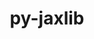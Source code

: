 ---
title: "py-jaxlib"
layout: cache
categories: [package, develop]
meta: {"compilers": ["gcc@11.4.0", "gcc@13.2.0", "gcc@9.4.0"], "num_specs": 116, "num_specs_by_stack": {"e4s": 11, "e4s-neoverse_v1": 3, "e4s-power": 2, "ml-linux-aarch64-cpu": 24, "ml-linux-aarch64-cuda": 22, "ml-linux-x86_64-cpu": 24, "ml-linux-x86_64-cuda": 20, "ml-linux-x86_64-rocm": 10, "root": 116}, "oss": ["ubuntu20.04", "ubuntu22.04", "ubuntu24.04"], "platforms": ["linux"], "stacks": ["e4s", "e4s-neoverse_v1", "e4s-power", "ml-linux-aarch64-cpu", "ml-linux-aarch64-cuda", "ml-linux-x86_64-cpu", "ml-linux-x86_64-cuda", "ml-linux-x86_64-rocm", "root"], "targets": ["aarch64", "neoverse_v1", "ppc64le", "x86_64_v3"], "versions": ["0.4.28", "0.4.3", "0.4.31", "0.4.38"]}
spec_details: [{"compiler": "gcc@11.4.0", "hash": "223efzh4cpqomw6c7lrlczjqzonct5cu", "os": "ubuntu22.04", "platform": "linux", "size": "-", "stacks": ["e4s", "root"], "target": "x86_64_v3", "variants": ["build_system=python_pip", "~cuda", "patches:=d3b7ea2", "~rocm"], "versions": ["0.4.38"]}, {"compiler": "gcc@13.2.0", "hash": "2n2ht7cuq2uaug4myssiu5xyskulmtwf", "os": "ubuntu24.04", "platform": "linux", "size": "-", "stacks": ["ml-linux-aarch64-cuda", "root"], "target": "aarch64", "variants": ["build_system=python_pip", "+cuda", "cuda_arch:=80", "+nccl", "patches:=2c5386e", "~rocm"], "versions": ["0.4.28"]}, {"compiler": "gcc@13.2.0", "hash": "2nxhd2nhhwnzkgux3yhs4ris3czmy44v", "os": "ubuntu24.04", "platform": "linux", "size": "-", "stacks": ["ml-linux-aarch64-cuda", "root"], "target": "aarch64", "variants": ["build_system=python_pip", "+cuda", "cuda_arch:=80", "+nccl", "patches:=2c5386e", "~rocm"], "versions": ["0.4.28"]}, {"compiler": "gcc@13.2.0", "hash": "35b2lcwdqod7odt5lyc7b4rz5wznuhnx", "os": "ubuntu24.04", "platform": "linux", "size": "-", "stacks": ["ml-linux-aarch64-cpu", "root"], "target": "aarch64", "variants": ["build_system=python_pip", "~cuda", "patches:=2c5386e", "~rocm"], "versions": ["0.4.31"]}, {"compiler": "gcc@13.2.0", "hash": "3d3gi77mfqjsow6gr722xxszgy4akz6e", "os": "ubuntu24.04", "platform": "linux", "size": "-", "stacks": ["ml-linux-aarch64-cpu", "root"], "target": "aarch64", "variants": ["build_system=python_pip", "~cuda", "patches:=2c5386e", "~rocm"], "versions": ["0.4.28"]}, {"compiler": "gcc@13.2.0", "hash": "3e6knslfx55nja2cv4kwa5phmoohlnfa", "os": "ubuntu24.04", "platform": "linux", "size": "-", "stacks": ["ml-linux-x86_64-cpu", "root"], "target": "x86_64_v3", "variants": ["build_system=python_pip", "~cuda", "patches:=d3b7ea2", "~rocm"], "versions": ["0.4.38"]}, {"compiler": "gcc@13.2.0", "hash": "3jr2hndsr6bpq4vxs66mfsaawb5w2mks", "os": "ubuntu24.04", "platform": "linux", "size": "-", "stacks": ["ml-linux-aarch64-cpu", "root"], "target": "aarch64", "variants": ["build_system=python_pip", "~cuda", "patches:=2c5386e", "~rocm"], "versions": ["0.4.28"]}, {"compiler": "gcc@11.4.0", "hash": "3qdvpbmjtah3sc4exquv66yj5a5srtv7", "os": "ubuntu22.04", "platform": "linux", "size": "-", "stacks": ["e4s", "root"], "target": "x86_64_v3", "variants": ["build_system=python_pip", "~cuda", "patches:=d3b7ea2", "~rocm"], "versions": ["0.4.38"]}, {"compiler": "gcc@13.2.0", "hash": "5fzzjjdbwltnc7yehugwcuc4jgjpgebh", "os": "ubuntu24.04", "platform": "linux", "size": "-", "stacks": ["ml-linux-aarch64-cpu", "root"], "target": "aarch64", "variants": ["build_system=python_pip", "~cuda", "patches:=2c5386e", "~rocm"], "versions": ["0.4.28"]}, {"compiler": "gcc@13.2.0", "hash": "5pum6vrd32ewt6rnnmwcvgyneuedzbyy", "os": "ubuntu24.04", "platform": "linux", "size": "-", "stacks": ["ml-linux-x86_64-cpu", "root"], "target": "x86_64_v3", "variants": ["build_system=python_pip", "~cuda", "patches:=d3b7ea2", "~rocm"], "versions": ["0.4.38"]}, {"compiler": "gcc@11.4.0", "hash": "5rk7emhtzviw7wclqlrcsof5dhgvvjif", "os": "ubuntu22.04", "platform": "linux", "size": "-", "stacks": ["e4s", "root"], "target": "x86_64_v3", "variants": ["build_system=python_pip", "~cuda", "patches:=d3b7ea2", "~rocm"], "versions": ["0.4.38"]}, {"compiler": "gcc@13.2.0", "hash": "5rkaochfe4fywg42i4ydjtsicko7ixcb", "os": "ubuntu24.04", "platform": "linux", "size": "-", "stacks": ["ml-linux-aarch64-cuda", "root"], "target": "aarch64", "variants": ["build_system=python_pip", "+cuda", "cuda_arch:=80", "+nccl", "patches:=2c5386e", "~rocm"], "versions": ["0.4.28"]}, {"compiler": "gcc@13.2.0", "hash": "5rwkcksbraodfhkuwtd6mxbkfly6euo5", "os": "ubuntu24.04", "platform": "linux", "size": "-", "stacks": ["ml-linux-aarch64-cpu", "root"], "target": "aarch64", "variants": ["build_system=python_pip", "~cuda", "patches:=2c5386e", "~rocm"], "versions": ["0.4.31"]}, {"compiler": "gcc@13.2.0", "hash": "5uqt4nmebybdok5lqnwln4ytd7ltktty", "os": "ubuntu24.04", "platform": "linux", "size": "-", "stacks": ["ml-linux-x86_64-cpu", "root"], "target": "x86_64_v3", "variants": ["build_system=python_pip", "~cuda", "~rocm"], "versions": ["0.4.28"]}, {"compiler": "gcc@11.4.0", "hash": "63xftr2hgtonaxnko42eule4malbigjt", "os": "ubuntu22.04", "platform": "linux", "size": "-", "stacks": ["e4s", "root"], "target": "x86_64_v3", "variants": ["build_system=python_pip", "~cuda", "patches:=d3b7ea2", "~rocm"], "versions": ["0.4.38"]}, {"compiler": "gcc@13.2.0", "hash": "6pidn54zgbypdiomaaibq3amfdcwk3t6", "os": "ubuntu24.04", "platform": "linux", "size": "-", "stacks": ["ml-linux-aarch64-cuda", "root"], "target": "aarch64", "variants": ["build_system=python_pip", "+cuda", "cuda_arch:=80", "+nccl", "patches:=2c5386e", "~rocm"], "versions": ["0.4.31"]}, {"compiler": "gcc@13.2.0", "hash": "7x6ue46cipno2bfv2rp6yagrwlhiu372", "os": "ubuntu24.04", "platform": "linux", "size": "-", "stacks": ["ml-linux-aarch64-cuda", "root"], "target": "aarch64", "variants": ["build_system=python_pip", "+cuda", "cuda_arch:=80", "+nccl", "patches:=2c5386e", "~rocm"], "versions": ["0.4.28"]}, {"compiler": "gcc@13.2.0", "hash": "a7ek5syamnhs5pdzx6adrd5jvzu3gyet", "os": "ubuntu24.04", "platform": "linux", "size": "-", "stacks": ["ml-linux-aarch64-cpu", "root"], "target": "aarch64", "variants": ["build_system=python_pip", "~cuda", "patches:=2c5386e", "~rocm"], "versions": ["0.4.31"]}, {"compiler": "gcc@11.4.0", "hash": "ab63uxcu5gk3k7j2glqh7jafkvxavpig", "os": "ubuntu22.04", "platform": "linux", "size": "-", "stacks": ["e4s", "root"], "target": "x86_64_v3", "variants": ["build_system=python_pip", "~cuda", "patches:=d3b7ea2", "~rocm"], "versions": ["0.4.38"]}, {"compiler": "gcc@11.4.0", "hash": "aip77v2a6iik7e6p3evkxfcg6qnzr2z4", "os": "ubuntu22.04", "platform": "linux", "size": "-", "stacks": ["e4s", "root"], "target": "x86_64_v3", "variants": ["build_system=python_pip", "~cuda", "patches:=d3b7ea2", "~rocm"], "versions": ["0.4.38"]}, {"compiler": "gcc@13.2.0", "hash": "ajym6bkqywt5qyrs2fyupwkd7alavzwk", "os": "ubuntu24.04", "platform": "linux", "size": "-", "stacks": ["ml-linux-x86_64-cpu", "root"], "target": "x86_64_v3", "variants": ["build_system=python_pip", "~cuda", "patches:=d3b7ea2", "~rocm"], "versions": ["0.4.38"]}, {"compiler": "gcc@13.2.0", "hash": "asj3shfbxe64l7ozffjgswgrmyktukrq", "os": "ubuntu24.04", "platform": "linux", "size": "-", "stacks": ["ml-linux-x86_64-cuda", "root"], "target": "x86_64_v3", "variants": ["build_system=python_pip", "+cuda", "cuda_arch:=80", "+nccl", "~rocm"], "versions": ["0.4.28"]}, {"compiler": "gcc@11.4.0", "hash": "awgldnap6rn363qrf3nqzfxlpewn7rt4", "os": "ubuntu22.04", "platform": "linux", "size": "-", "stacks": ["e4s", "root"], "target": "x86_64_v3", "variants": ["build_system=python_pip", "~cuda", "patches:=d3b7ea2", "~rocm"], "versions": ["0.4.38"]}, {"compiler": "gcc@9.4.0", "hash": "b3wkxexwfpt4bypsyhsbnpqor7hgoekw", "os": "ubuntu20.04", "platform": "linux", "size": "-", "stacks": ["e4s-power", "root"], "target": "ppc64le", "variants": ["build_system=python_pip", "+cuda", "cuda_arch:=70", "+nccl", "patches:=4dfb9f3", "~rocm"], "versions": ["0.4.3"]}, {"compiler": "gcc@13.2.0", "hash": "b6cpywjpev2wwrlavfa52e5yxan6h2un", "os": "ubuntu24.04", "platform": "linux", "size": "-", "stacks": ["ml-linux-aarch64-cuda", "root"], "target": "aarch64", "variants": ["build_system=python_pip", "+cuda", "cuda_arch:=80", "+nccl", "patches:=2c5386e", "~rocm"], "versions": ["0.4.28"]}, {"compiler": "gcc@13.2.0", "hash": "bhhv72u2yv7t6vhi4x6kmynpa35uh6jg", "os": "ubuntu24.04", "platform": "linux", "size": "-", "stacks": ["ml-linux-x86_64-rocm", "root"], "target": "x86_64_v3", "variants": ["amdgpu_target:=gfx90a", "build_system=python_pip", "~cuda", "patches:=d3b7ea2", "+rocm"], "versions": ["0.4.38"]}, {"compiler": "gcc@11.4.0", "hash": "bhlwkliwotktvrgjy543bllca52kyyj5", "os": "ubuntu22.04", "platform": "linux", "size": "-", "stacks": ["e4s", "root"], "target": "x86_64_v3", "variants": ["build_system=python_pip", "~cuda", "patches:=d3b7ea2", "~rocm"], "versions": ["0.4.38"]}, {"compiler": "gcc@13.2.0", "hash": "cbjmluwompui2apgqv7dxzxquiylp3da", "os": "ubuntu24.04", "platform": "linux", "size": "-", "stacks": ["ml-linux-aarch64-cpu", "root"], "target": "aarch64", "variants": ["build_system=python_pip", "~cuda", "patches:=2c5386e", "~rocm"], "versions": ["0.4.28"]}, {"compiler": "gcc@13.2.0", "hash": "curlbnoeryfzrh3beyle4px37hztv2da", "os": "ubuntu24.04", "platform": "linux", "size": "-", "stacks": ["ml-linux-aarch64-cpu", "root"], "target": "aarch64", "variants": ["build_system=python_pip", "~cuda", "patches:=2c5386e", "~rocm"], "versions": ["0.4.31"]}, {"compiler": "gcc@13.2.0", "hash": "dkxfdyf2z6mrdle7o7m4izwmxcone5do", "os": "ubuntu24.04", "platform": "linux", "size": "-", "stacks": ["ml-linux-aarch64-cuda", "root"], "target": "aarch64", "variants": ["build_system=python_pip", "+cuda", "cuda_arch:=80", "+nccl", "patches:=2c5386e", "~rocm"], "versions": ["0.4.31"]}, {"compiler": "gcc@13.2.0", "hash": "dtfrpbzdoopxe54wji75rfmwbzfaqkhf", "os": "ubuntu24.04", "platform": "linux", "size": "-", "stacks": ["ml-linux-x86_64-cuda", "root"], "target": "x86_64_v3", "variants": ["build_system=python_pip", "+cuda", "cuda_arch:=80", "+nccl", "~rocm"], "versions": ["0.4.31"]}, {"compiler": "gcc@13.2.0", "hash": "dzlug6omwjv2eocmo5vhxqkzy7eomghy", "os": "ubuntu24.04", "platform": "linux", "size": "-", "stacks": ["ml-linux-aarch64-cuda", "root"], "target": "aarch64", "variants": ["build_system=python_pip", "+cuda", "cuda_arch:=80", "+nccl", "patches:=2c5386e", "~rocm"], "versions": ["0.4.28"]}, {"compiler": "gcc@13.2.0", "hash": "ehi3zcnp6msbhhq7tqxzbrljpo67bzux", "os": "ubuntu24.04", "platform": "linux", "size": "-", "stacks": ["ml-linux-x86_64-cpu", "root"], "target": "x86_64_v3", "variants": ["build_system=python_pip", "~cuda", "~rocm"], "versions": ["0.4.28"]}, {"compiler": "gcc@13.2.0", "hash": "ejirrd7mi67chc6gxndckkbixrftc5io", "os": "ubuntu24.04", "platform": "linux", "size": "-", "stacks": ["ml-linux-x86_64-cuda", "root"], "target": "x86_64_v3", "variants": ["build_system=python_pip", "+cuda", "cuda_arch:=80", "+nccl", "~rocm"], "versions": ["0.4.28"]}, {"compiler": "gcc@13.2.0", "hash": "emusfde5tftgyffelgqlpp3rypazhyi6", "os": "ubuntu24.04", "platform": "linux", "size": "-", "stacks": ["ml-linux-x86_64-cpu", "root"], "target": "x86_64_v3", "variants": ["build_system=python_pip", "~cuda", "patches:=d3b7ea2", "~rocm"], "versions": ["0.4.38"]}, {"compiler": "gcc@13.2.0", "hash": "ewkbpr3gjfauz5zwos53yrkz5tp3fngy", "os": "ubuntu24.04", "platform": "linux", "size": "-", "stacks": ["ml-linux-aarch64-cuda", "root"], "target": "aarch64", "variants": ["build_system=python_pip", "+cuda", "cuda_arch:=80", "+nccl", "patches:=2c5386e", "~rocm"], "versions": ["0.4.28"]}, {"compiler": "gcc@13.2.0", "hash": "fbvkza5wzvyjnjuotzdbxsj2jfuq4ong", "os": "ubuntu24.04", "platform": "linux", "size": "-", "stacks": ["ml-linux-x86_64-rocm", "root"], "target": "x86_64_v3", "variants": ["amdgpu_target:=gfx90a", "build_system=python_pip", "~cuda", "patches:=d3b7ea2", "+rocm"], "versions": ["0.4.38"]}, {"compiler": "gcc@13.2.0", "hash": "ficwzsr5tau5lxpg7kli7fzgt3ruzgnz", "os": "ubuntu24.04", "platform": "linux", "size": "-", "stacks": ["ml-linux-x86_64-cpu", "root"], "target": "x86_64_v3", "variants": ["build_system=python_pip", "~cuda", "~rocm"], "versions": ["0.4.28"]}, {"compiler": "gcc@13.2.0", "hash": "fj2sa4iwvkanrpk6puba6psvzdxeus4l", "os": "ubuntu24.04", "platform": "linux", "size": "-", "stacks": ["ml-linux-x86_64-cuda", "root"], "target": "x86_64_v3", "variants": ["build_system=python_pip", "+cuda", "cuda_arch:=80", "+nccl", "~rocm"], "versions": ["0.4.31"]}, {"compiler": "gcc@13.2.0", "hash": "fpfidrz4og3blb4owfcmifxtim4jk4sq", "os": "ubuntu24.04", "platform": "linux", "size": "-", "stacks": ["ml-linux-aarch64-cpu", "root"], "target": "aarch64", "variants": ["build_system=python_pip", "~cuda", "patches:=2c5386e", "~rocm"], "versions": ["0.4.31"]}, {"compiler": "gcc@13.2.0", "hash": "fpxjc33a3ya2eymhmtsngrwkibievyl5", "os": "ubuntu24.04", "platform": "linux", "size": "-", "stacks": ["ml-linux-x86_64-cpu", "root"], "target": "x86_64_v3", "variants": ["build_system=python_pip", "~cuda", "patches:=d3b7ea2", "~rocm"], "versions": ["0.4.38"]}, {"compiler": "gcc@11.4.0", "hash": "fv5ep4kpuacjq5g25bn42ejrj7dfqtea", "os": "ubuntu22.04", "platform": "linux", "size": "-", "stacks": ["e4s-neoverse_v1", "root"], "target": "neoverse_v1", "variants": ["build_system=python_pip", "~cuda", "patches:=2c5386e", "~rocm"], "versions": ["0.4.31"]}, {"compiler": "gcc@13.2.0", "hash": "fxluf52v2rize7yyds7hahp5ifbizxg7", "os": "ubuntu24.04", "platform": "linux", "size": "-", "stacks": ["ml-linux-x86_64-cuda", "root"], "target": "x86_64_v3", "variants": ["build_system=python_pip", "+cuda", "cuda_arch:=80", "+nccl", "~rocm"], "versions": ["0.4.31"]}, {"compiler": "gcc@13.2.0", "hash": "g4oz627gshpxm4tuzi52xbgneq4pwvkd", "os": "ubuntu24.04", "platform": "linux", "size": "-", "stacks": ["ml-linux-x86_64-rocm", "root"], "target": "x86_64_v3", "variants": ["amdgpu_target:=gfx90a", "build_system=python_pip", "~cuda", "patches:=d3b7ea2", "+rocm"], "versions": ["0.4.38"]}, {"compiler": "gcc@13.2.0", "hash": "gj3usvjxrmpijlfw3izjg5gelnt7g64t", "os": "ubuntu24.04", "platform": "linux", "size": "-", "stacks": ["ml-linux-x86_64-cuda", "root"], "target": "x86_64_v3", "variants": ["build_system=python_pip", "+cuda", "cuda_arch:=80", "+nccl", "~rocm"], "versions": ["0.4.28"]}, {"compiler": "gcc@13.2.0", "hash": "gj7zzp56vp3ghea3ngyha4y6jxkbspwe", "os": "ubuntu24.04", "platform": "linux", "size": "-", "stacks": ["ml-linux-aarch64-cpu", "root"], "target": "aarch64", "variants": ["build_system=python_pip", "~cuda", "patches:=2c5386e", "~rocm"], "versions": ["0.4.28"]}, {"compiler": "gcc@13.2.0", "hash": "gr5ub3lz6amv6xoo4xy46sdb5lkzklf4", "os": "ubuntu24.04", "platform": "linux", "size": "-", "stacks": ["ml-linux-x86_64-rocm", "root"], "target": "x86_64_v3", "variants": ["amdgpu_target:=gfx90a", "build_system=python_pip", "~cuda", "patches:=d3b7ea2", "+rocm"], "versions": ["0.4.38"]}, {"compiler": "gcc@13.2.0", "hash": "gstrtgz7rl6ojqjtqjqmb4f5hpwcszmv", "os": "ubuntu24.04", "platform": "linux", "size": "-", "stacks": ["ml-linux-x86_64-cpu", "root"], "target": "x86_64_v3", "variants": ["build_system=python_pip", "~cuda", "patches:=d3b7ea2", "~rocm"], "versions": ["0.4.38"]}, {"compiler": "gcc@13.2.0", "hash": "h4rlcpsrvffwtn43wx4phjsxxy7lb7s4", "os": "ubuntu24.04", "platform": "linux", "size": "-", "stacks": ["ml-linux-x86_64-rocm", "root"], "target": "x86_64_v3", "variants": ["amdgpu_target:=gfx90a", "build_system=python_pip", "~cuda", "patches:=d3b7ea2", "+rocm"], "versions": ["0.4.38"]}, {"compiler": "gcc@13.2.0", "hash": "hgdtrb42e2yiwglwolw4px6ytn336hgh", "os": "ubuntu24.04", "platform": "linux", "size": "-", "stacks": ["ml-linux-x86_64-cpu", "root"], "target": "x86_64_v3", "variants": ["build_system=python_pip", "~cuda", "patches:=d3b7ea2", "~rocm"], "versions": ["0.4.38"]}, {"compiler": "gcc@13.2.0", "hash": "hgt4cuz2as5pefaguisbivswzwy24o5l", "os": "ubuntu24.04", "platform": "linux", "size": "-", "stacks": ["ml-linux-x86_64-cpu", "root"], "target": "x86_64_v3", "variants": ["build_system=python_pip", "~cuda", "~rocm"], "versions": ["0.4.28"]}, {"compiler": "gcc@13.2.0", "hash": "hrqawzeztuyzcf5uoyzrwdbgaxvi6exn", "os": "ubuntu24.04", "platform": "linux", "size": "-", "stacks": ["ml-linux-x86_64-cpu", "root"], "target": "x86_64_v3", "variants": ["build_system=python_pip", "~cuda", "~rocm"], "versions": ["0.4.28"]}, {"compiler": "gcc@13.2.0", "hash": "hutoyfycrg6qqf2er7i5graygku3m6le", "os": "ubuntu24.04", "platform": "linux", "size": "-", "stacks": ["ml-linux-x86_64-cuda", "root"], "target": "x86_64_v3", "variants": ["build_system=python_pip", "+cuda", "cuda_arch:=80", "+nccl", "~rocm"], "versions": ["0.4.28"]}, {"compiler": "gcc@13.2.0", "hash": "i3a76reea2ox6cpjh3dfqlwsnyadnkrh", "os": "ubuntu24.04", "platform": "linux", "size": "-", "stacks": ["ml-linux-aarch64-cpu", "root"], "target": "aarch64", "variants": ["build_system=python_pip", "~cuda", "patches:=2c5386e", "~rocm"], "versions": ["0.4.31"]}, {"compiler": "gcc@13.2.0", "hash": "i4ozg36rd4dvov4ahtxgjsssbuh6ajli", "os": "ubuntu24.04", "platform": "linux", "size": "-", "stacks": ["ml-linux-x86_64-cpu", "root"], "target": "x86_64_v3", "variants": ["build_system=python_pip", "~cuda", "~rocm"], "versions": ["0.4.28"]}, {"compiler": "gcc@13.2.0", "hash": "i7c2mrdybimcmhlimhdfmujaksm3522x", "os": "ubuntu24.04", "platform": "linux", "size": "-", "stacks": ["ml-linux-aarch64-cuda", "root"], "target": "aarch64", "variants": ["build_system=python_pip", "+cuda", "cuda_arch:=80", "+nccl", "patches:=2c5386e", "~rocm"], "versions": ["0.4.31"]}, {"compiler": "gcc@13.2.0", "hash": "ieqsefd25q7jfvwfb7k3b5kema3twrbk", "os": "ubuntu24.04", "platform": "linux", "size": "-", "stacks": ["ml-linux-aarch64-cuda", "root"], "target": "aarch64", "variants": ["build_system=python_pip", "+cuda", "cuda_arch:=80", "+nccl", "patches:=2c5386e", "~rocm"], "versions": ["0.4.31"]}, {"compiler": "gcc@13.2.0", "hash": "iqtzizyjmhepx3ryhy6b4pdsfdiwqge6", "os": "ubuntu24.04", "platform": "linux", "size": "-", "stacks": ["ml-linux-x86_64-cuda", "root"], "target": "x86_64_v3", "variants": ["build_system=python_pip", "+cuda", "cuda_arch:=80", "+nccl", "~rocm"], "versions": ["0.4.31"]}, {"compiler": "gcc@11.4.0", "hash": "jdlfdvxwizqvcklvmj5gxu234m6qv2hy", "os": "ubuntu22.04", "platform": "linux", "size": "-", "stacks": ["e4s", "root"], "target": "x86_64_v3", "variants": ["build_system=python_pip", "~cuda", "patches:=d3b7ea2", "~rocm"], "versions": ["0.4.38"]}, {"compiler": "gcc@13.2.0", "hash": "jpdaajr2aouovkkbyfo2rz5wltzbseeo", "os": "ubuntu24.04", "platform": "linux", "size": "-", "stacks": ["ml-linux-x86_64-rocm", "root"], "target": "x86_64_v3", "variants": ["amdgpu_target:=gfx90a", "build_system=python_pip", "~cuda", "patches:=d3b7ea2", "+rocm"], "versions": ["0.4.38"]}, {"compiler": "gcc@13.2.0", "hash": "jsn6526gmthjrq2kxuo6picphs5fpru7", "os": "ubuntu24.04", "platform": "linux", "size": "-", "stacks": ["ml-linux-aarch64-cpu", "root"], "target": "aarch64", "variants": ["build_system=python_pip", "~cuda", "patches:=2c5386e", "~rocm"], "versions": ["0.4.31"]}, {"compiler": "gcc@13.2.0", "hash": "khwgli7k2pwewlhbcuesz4vbp2cwkmkj", "os": "ubuntu24.04", "platform": "linux", "size": "-", "stacks": ["ml-linux-aarch64-cuda", "root"], "target": "aarch64", "variants": ["build_system=python_pip", "+cuda", "cuda_arch:=80", "+nccl", "patches:=2c5386e", "~rocm"], "versions": ["0.4.31"]}, {"compiler": "gcc@13.2.0", "hash": "kkabgliq2cniayig7bt57zmzdzaif325", "os": "ubuntu24.04", "platform": "linux", "size": "-", "stacks": ["ml-linux-x86_64-rocm", "root"], "target": "x86_64_v3", "variants": ["amdgpu_target:=gfx90a", "build_system=python_pip", "~cuda", "patches:=d3b7ea2", "+rocm"], "versions": ["0.4.38"]}, {"compiler": "gcc@13.2.0", "hash": "kmrbo5nbsib6igdcjykzzwo7yfcfpgow", "os": "ubuntu24.04", "platform": "linux", "size": "-", "stacks": ["ml-linux-x86_64-cuda", "root"], "target": "x86_64_v3", "variants": ["build_system=python_pip", "+cuda", "cuda_arch:=80", "+nccl", "~rocm"], "versions": ["0.4.31"]}, {"compiler": "gcc@13.2.0", "hash": "kzavskkw27k5w4bnjiayca2hx6i5g7et", "os": "ubuntu24.04", "platform": "linux", "size": "-", "stacks": ["ml-linux-aarch64-cuda", "root"], "target": "aarch64", "variants": ["build_system=python_pip", "+cuda", "cuda_arch:=80", "+nccl", "patches:=2c5386e", "~rocm"], "versions": ["0.4.31"]}, {"compiler": "gcc@13.2.0", "hash": "kziokx7mib5yt3qhwjjr2nhrnbemnsdf", "os": "ubuntu24.04", "platform": "linux", "size": "-", "stacks": ["ml-linux-x86_64-cuda", "root"], "target": "x86_64_v3", "variants": ["build_system=python_pip", "+cuda", "cuda_arch:=80", "+nccl", "~rocm"], "versions": ["0.4.28"]}, {"compiler": "gcc@13.2.0", "hash": "l2yjx5okqahvjhcms42emi2btcobnhsy", "os": "ubuntu24.04", "platform": "linux", "size": "-", "stacks": ["ml-linux-x86_64-cpu", "root"], "target": "x86_64_v3", "variants": ["build_system=python_pip", "~cuda", "patches:=d3b7ea2", "~rocm"], "versions": ["0.4.38"]}, {"compiler": "gcc@13.2.0", "hash": "li26kx6a5kpyb77vng342ukdl2ai6ct3", "os": "ubuntu24.04", "platform": "linux", "size": "-", "stacks": ["ml-linux-x86_64-cpu", "root"], "target": "x86_64_v3", "variants": ["build_system=python_pip", "~cuda", "patches:=d3b7ea2", "~rocm"], "versions": ["0.4.38"]}, {"compiler": "gcc@13.2.0", "hash": "lj4ceag2i3exrv2a7cl3ljaaqbkrcrs5", "os": "ubuntu24.04", "platform": "linux", "size": "-", "stacks": ["ml-linux-aarch64-cpu", "root"], "target": "aarch64", "variants": ["build_system=python_pip", "~cuda", "patches:=2c5386e", "~rocm"], "versions": ["0.4.31"]}, {"compiler": "gcc@13.2.0", "hash": "lkez3pavxzpn36uwfhblbc7mq52v6dfs", "os": "ubuntu24.04", "platform": "linux", "size": "-", "stacks": ["ml-linux-x86_64-cpu", "root"], "target": "x86_64_v3", "variants": ["build_system=python_pip", "~cuda", "~rocm"], "versions": ["0.4.28"]}, {"compiler": "gcc@13.2.0", "hash": "lm6m2wloohrbv2c7ediu2i4qngi7zhli", "os": "ubuntu24.04", "platform": "linux", "size": "-", "stacks": ["ml-linux-x86_64-rocm", "root"], "target": "x86_64_v3", "variants": ["amdgpu_target:=gfx90a", "build_system=python_pip", "~cuda", "patches:=d3b7ea2", "+rocm"], "versions": ["0.4.38"]}, {"compiler": "gcc@13.2.0", "hash": "ltpngo33g6syzcicwbkbprloytfc5lyn", "os": "ubuntu24.04", "platform": "linux", "size": "-", "stacks": ["ml-linux-aarch64-cpu", "root"], "target": "aarch64", "variants": ["build_system=python_pip", "~cuda", "patches:=2c5386e", "~rocm"], "versions": ["0.4.28"]}, {"compiler": "gcc@13.2.0", "hash": "lwjvzwqepqw2xynu5bc2lzv754l6zqlq", "os": "ubuntu24.04", "platform": "linux", "size": "-", "stacks": ["ml-linux-x86_64-cuda", "root"], "target": "x86_64_v3", "variants": ["build_system=python_pip", "+cuda", "cuda_arch:=80", "+nccl", "~rocm"], "versions": ["0.4.31"]}, {"compiler": "gcc@13.2.0", "hash": "lydfbo65wi4vlf3os75ow46rqvkwxnji", "os": "ubuntu24.04", "platform": "linux", "size": "-", "stacks": ["ml-linux-aarch64-cpu", "root"], "target": "aarch64", "variants": ["build_system=python_pip", "~cuda", "patches:=2c5386e", "~rocm"], "versions": ["0.4.31"]}, {"compiler": "gcc@9.4.0", "hash": "mm3jfiluusjzstmevbyrzot6gztkd2oj", "os": "ubuntu20.04", "platform": "linux", "size": "-", "stacks": ["e4s-power", "root"], "target": "ppc64le", "variants": ["build_system=python_pip", "+cuda", "cuda_arch:=70", "+nccl", "patches:=4dfb9f3", "~rocm"], "versions": ["0.4.3"]}, {"compiler": "gcc@13.2.0", "hash": "msf6dz6rgy7x7fgmoknnjjk4cju4jxhx", "os": "ubuntu24.04", "platform": "linux", "size": "-", "stacks": ["ml-linux-aarch64-cpu", "root"], "target": "aarch64", "variants": ["build_system=python_pip", "~cuda", "patches:=2c5386e", "~rocm"], "versions": ["0.4.28"]}, {"compiler": "gcc@13.2.0", "hash": "n6ekxu7ymt2uffgwnlaerpskm4psax24", "os": "ubuntu24.04", "platform": "linux", "size": "-", "stacks": ["ml-linux-x86_64-cpu", "root"], "target": "x86_64_v3", "variants": ["build_system=python_pip", "~cuda", "patches:=d3b7ea2", "~rocm"], "versions": ["0.4.38"]}, {"compiler": "gcc@13.2.0", "hash": "nxse7eb4lfi4l332xattty3q4dgbjhjd", "os": "ubuntu24.04", "platform": "linux", "size": "-", "stacks": ["ml-linux-x86_64-cuda", "root"], "target": "x86_64_v3", "variants": ["build_system=python_pip", "+cuda", "cuda_arch:=80", "+nccl", "~rocm"], "versions": ["0.4.31"]}, {"compiler": "gcc@13.2.0", "hash": "o2bqx333ralwrckjw4mk3lfxbjsysdb2", "os": "ubuntu24.04", "platform": "linux", "size": "-", "stacks": ["ml-linux-aarch64-cuda", "root"], "target": "aarch64", "variants": ["build_system=python_pip", "+cuda", "cuda_arch:=80", "+nccl", "patches:=2c5386e", "~rocm"], "versions": ["0.4.28"]}, {"compiler": "gcc@13.2.0", "hash": "of5tzdtj4hfdd7rogpdkas5aldmvga62", "os": "ubuntu24.04", "platform": "linux", "size": "-", "stacks": ["ml-linux-x86_64-cpu", "root"], "target": "x86_64_v3", "variants": ["build_system=python_pip", "~cuda", "patches:=d3b7ea2", "~rocm"], "versions": ["0.4.38"]}, {"compiler": "gcc@13.2.0", "hash": "ofldpy3jl76blbep3k5dzj2w7f5nyniw", "os": "ubuntu24.04", "platform": "linux", "size": "-", "stacks": ["ml-linux-x86_64-cpu", "root"], "target": "x86_64_v3", "variants": ["build_system=python_pip", "~cuda", "~rocm"], "versions": ["0.4.28"]}, {"compiler": "gcc@13.2.0", "hash": "p7jgbo6cwcgbh4s25mmyiclueg2ufmhl", "os": "ubuntu24.04", "platform": "linux", "size": "-", "stacks": ["ml-linux-aarch64-cuda", "root"], "target": "aarch64", "variants": ["build_system=python_pip", "+cuda", "cuda_arch:=80", "+nccl", "patches:=2c5386e", "~rocm"], "versions": ["0.4.31"]}, {"compiler": "gcc@13.2.0", "hash": "pclvhwsbtfyrybzlyb2x6durmvcw5vme", "os": "ubuntu24.04", "platform": "linux", "size": "-", "stacks": ["ml-linux-x86_64-cuda", "root"], "target": "x86_64_v3", "variants": ["build_system=python_pip", "+cuda", "cuda_arch:=80", "+nccl", "~rocm"], "versions": ["0.4.28"]}, {"compiler": "gcc@13.2.0", "hash": "pot6wamdlz25p6tjczvkh53jdacf64gn", "os": "ubuntu24.04", "platform": "linux", "size": "-", "stacks": ["ml-linux-x86_64-rocm", "root"], "target": "x86_64_v3", "variants": ["amdgpu_target:=gfx90a", "build_system=python_pip", "~cuda", "patches:=d3b7ea2", "+rocm"], "versions": ["0.4.38"]}, {"compiler": "gcc@13.2.0", "hash": "pozkundnirjgpiem4oebfqn4cyiurk3m", "os": "ubuntu24.04", "platform": "linux", "size": "-", "stacks": ["ml-linux-aarch64-cpu", "root"], "target": "aarch64", "variants": ["build_system=python_pip", "~cuda", "patches:=2c5386e", "~rocm"], "versions": ["0.4.28"]}, {"compiler": "gcc@13.2.0", "hash": "qeiy3winimbds7mohbzuijqd3n5mzb7o", "os": "ubuntu24.04", "platform": "linux", "size": "-", "stacks": ["ml-linux-x86_64-cpu", "root"], "target": "x86_64_v3", "variants": ["build_system=python_pip", "~cuda", "patches:=d3b7ea2", "~rocm"], "versions": ["0.4.38"]}, {"compiler": "gcc@13.2.0", "hash": "qiogjsvhutdpnkrqqfvzegwwchindnda", "os": "ubuntu24.04", "platform": "linux", "size": "-", "stacks": ["ml-linux-x86_64-cpu", "root"], "target": "x86_64_v3", "variants": ["build_system=python_pip", "~cuda", "~rocm"], "versions": ["0.4.28"]}, {"compiler": "gcc@13.2.0", "hash": "qschsl6bsa4jbkind2xvbsa3teyo3dn6", "os": "ubuntu24.04", "platform": "linux", "size": "-", "stacks": ["ml-linux-x86_64-cpu", "root"], "target": "x86_64_v3", "variants": ["build_system=python_pip", "~cuda", "~rocm"], "versions": ["0.4.28"]}, {"compiler": "gcc@13.2.0", "hash": "qwskpzyhqsvzafx23oqwvv6hrfh7yfl7", "os": "ubuntu24.04", "platform": "linux", "size": "-", "stacks": ["ml-linux-aarch64-cpu", "root"], "target": "aarch64", "variants": ["build_system=python_pip", "~cuda", "patches:=2c5386e", "~rocm"], "versions": ["0.4.31"]}, {"compiler": "gcc@13.2.0", "hash": "qxudbmh7uiwad7od75ii2764tubayryi", "os": "ubuntu24.04", "platform": "linux", "size": "-", "stacks": ["ml-linux-x86_64-cuda", "root"], "target": "x86_64_v3", "variants": ["build_system=python_pip", "+cuda", "cuda_arch:=80", "+nccl", "~rocm"], "versions": ["0.4.31"]}, {"compiler": "gcc@13.2.0", "hash": "r5iiytx43phntwcjkgrogztgivxmxs3v", "os": "ubuntu24.04", "platform": "linux", "size": "-", "stacks": ["ml-linux-aarch64-cpu", "root"], "target": "aarch64", "variants": ["build_system=python_pip", "~cuda", "patches:=2c5386e", "~rocm"], "versions": ["0.4.31"]}, {"compiler": "gcc@13.2.0", "hash": "rdwti2ud2uq76azwuk7zfyqj4pqabdx5", "os": "ubuntu24.04", "platform": "linux", "size": "-", "stacks": ["ml-linux-x86_64-cuda", "root"], "target": "x86_64_v3", "variants": ["build_system=python_pip", "+cuda", "cuda_arch:=80", "+nccl", "~rocm"], "versions": ["0.4.28"]}, {"compiler": "gcc@13.2.0", "hash": "rg54lzdiqwxa2mv57hclsiw2c5ricbhz", "os": "ubuntu24.04", "platform": "linux", "size": "-", "stacks": ["ml-linux-x86_64-cuda", "root"], "target": "x86_64_v3", "variants": ["build_system=python_pip", "+cuda", "cuda_arch:=80", "+nccl", "~rocm"], "versions": ["0.4.28"]}, {"compiler": "gcc@13.2.0", "hash": "rguodbhrpehqiasgeqkfhj6r3w32hcgi", "os": "ubuntu24.04", "platform": "linux", "size": "-", "stacks": ["ml-linux-aarch64-cpu", "root"], "target": "aarch64", "variants": ["build_system=python_pip", "~cuda", "patches:=2c5386e", "~rocm"], "versions": ["0.4.28"]}, {"compiler": "gcc@13.2.0", "hash": "rm5rjisijfs3sx4a5t57nfewkuwdlp6o", "os": "ubuntu24.04", "platform": "linux", "size": "-", "stacks": ["ml-linux-aarch64-cuda", "root"], "target": "aarch64", "variants": ["build_system=python_pip", "+cuda", "cuda_arch:=80", "+nccl", "patches:=2c5386e", "~rocm"], "versions": ["0.4.28"]}, {"compiler": "gcc@11.4.0", "hash": "ro74ucf3n7vjbat4q76sn3z25dm62ln5", "os": "ubuntu22.04", "platform": "linux", "size": "-", "stacks": ["e4s", "root"], "target": "x86_64_v3", "variants": ["build_system=python_pip", "~cuda", "patches:=d3b7ea2", "~rocm"], "versions": ["0.4.38"]}, {"compiler": "gcc@13.2.0", "hash": "ru37amcjpecktzyjavy2hd5t7xtvbebs", "os": "ubuntu24.04", "platform": "linux", "size": "-", "stacks": ["ml-linux-x86_64-cuda", "root"], "target": "x86_64_v3", "variants": ["build_system=python_pip", "+cuda", "cuda_arch:=80", "+nccl", "~rocm"], "versions": ["0.4.28"]}, {"compiler": "gcc@13.2.0", "hash": "s5lzpw6wggnih3rbpjlmhujdwazrtpxp", "os": "ubuntu24.04", "platform": "linux", "size": "-", "stacks": ["ml-linux-x86_64-cpu", "root"], "target": "x86_64_v3", "variants": ["build_system=python_pip", "~cuda", "~rocm"], "versions": ["0.4.28"]}, {"compiler": "gcc@13.2.0", "hash": "sqii3k6meqarkppanwblnzebwvrtoldp", "os": "ubuntu24.04", "platform": "linux", "size": "-", "stacks": ["ml-linux-aarch64-cuda", "root"], "target": "aarch64", "variants": ["build_system=python_pip", "+cuda", "cuda_arch:=80", "+nccl", "patches:=2c5386e", "~rocm"], "versions": ["0.4.31"]}, {"compiler": "gcc@13.2.0", "hash": "ssoffdox35vb6ly2tasm37ep65j45efu", "os": "ubuntu24.04", "platform": "linux", "size": "-", "stacks": ["ml-linux-aarch64-cuda", "root"], "target": "aarch64", "variants": ["build_system=python_pip", "+cuda", "cuda_arch:=80", "+nccl", "patches:=2c5386e", "~rocm"], "versions": ["0.4.31"]}, {"compiler": "gcc@11.4.0", "hash": "sthjijlumkvitg7knhw3zfhuizt2vmy6", "os": "ubuntu22.04", "platform": "linux", "size": "-", "stacks": ["e4s-neoverse_v1", "root"], "target": "neoverse_v1", "variants": ["build_system=python_pip", "~cuda", "patches:=2c5386e", "~rocm"], "versions": ["0.4.31"]}, {"compiler": "gcc@13.2.0", "hash": "t2hs5tt4odf5yd6vheu4mvyufsbg7yti", "os": "ubuntu24.04", "platform": "linux", "size": "-", "stacks": ["ml-linux-aarch64-cuda", "root"], "target": "aarch64", "variants": ["build_system=python_pip", "+cuda", "cuda_arch:=80", "+nccl", "patches:=2c5386e", "~rocm"], "versions": ["0.4.31"]}, {"compiler": "gcc@13.2.0", "hash": "tckno2xlsyku7krxyybrxhl55iptgtvj", "os": "ubuntu24.04", "platform": "linux", "size": "-", "stacks": ["ml-linux-x86_64-cuda", "root"], "target": "x86_64_v3", "variants": ["build_system=python_pip", "+cuda", "cuda_arch:=80", "+nccl", "~rocm"], "versions": ["0.4.31"]}, {"compiler": "gcc@13.2.0", "hash": "thufjvduy4oj3bsmp3m7fqpslamxc723", "os": "ubuntu24.04", "platform": "linux", "size": "-", "stacks": ["ml-linux-x86_64-cuda", "root"], "target": "x86_64_v3", "variants": ["build_system=python_pip", "+cuda", "cuda_arch:=80", "+nccl", "~rocm"], "versions": ["0.4.31"]}, {"compiler": "gcc@13.2.0", "hash": "tllmbxlm4qu2tuhndbgeiovhsf7q37uu", "os": "ubuntu24.04", "platform": "linux", "size": "-", "stacks": ["ml-linux-x86_64-rocm", "root"], "target": "x86_64_v3", "variants": ["amdgpu_target:=gfx90a", "build_system=python_pip", "~cuda", "patches:=d3b7ea2", "+rocm"], "versions": ["0.4.38"]}, {"compiler": "gcc@13.2.0", "hash": "u26bbkiwiuikr5upd7vhkxzsanqeofla", "os": "ubuntu24.04", "platform": "linux", "size": "-", "stacks": ["ml-linux-x86_64-cpu", "root"], "target": "x86_64_v3", "variants": ["build_system=python_pip", "~cuda", "~rocm"], "versions": ["0.4.28"]}, {"compiler": "gcc@13.2.0", "hash": "ufufiyfmnjlxifxa5lhw3ppx3vawjpmg", "os": "ubuntu24.04", "platform": "linux", "size": "-", "stacks": ["ml-linux-aarch64-cpu", "root"], "target": "aarch64", "variants": ["build_system=python_pip", "~cuda", "patches:=2c5386e", "~rocm"], "versions": ["0.4.28"]}, {"compiler": "gcc@13.2.0", "hash": "vdflhjddyfuoatunzbuorwgjocgwjfuq", "os": "ubuntu24.04", "platform": "linux", "size": "-", "stacks": ["ml-linux-aarch64-cuda", "root"], "target": "aarch64", "variants": ["build_system=python_pip", "+cuda", "cuda_arch:=80", "+nccl", "patches:=2c5386e", "~rocm"], "versions": ["0.4.31"]}, {"compiler": "gcc@13.2.0", "hash": "vfuzrvlpcvubppt6ipk7egcocu7efsje", "os": "ubuntu24.04", "platform": "linux", "size": "-", "stacks": ["ml-linux-aarch64-cuda", "root"], "target": "aarch64", "variants": ["build_system=python_pip", "+cuda", "cuda_arch:=80", "+nccl", "patches:=2c5386e", "~rocm"], "versions": ["0.4.28"]}, {"compiler": "gcc@11.4.0", "hash": "vxduijbjssitjx35rdbegix2ppzhti6u", "os": "ubuntu22.04", "platform": "linux", "size": "-", "stacks": ["e4s", "root"], "target": "x86_64_v3", "variants": ["build_system=python_pip", "~cuda", "patches:=d3b7ea2", "~rocm"], "versions": ["0.4.38"]}, {"compiler": "gcc@13.2.0", "hash": "w45t3yr35b5ysl5up23t62ql2duxcwj6", "os": "ubuntu24.04", "platform": "linux", "size": "-", "stacks": ["ml-linux-aarch64-cuda", "root"], "target": "aarch64", "variants": ["build_system=python_pip", "+cuda", "cuda_arch:=80", "+nccl", "patches:=2c5386e", "~rocm"], "versions": ["0.4.28"]}, {"compiler": "gcc@13.2.0", "hash": "wovi2zcdxnstbzcajc3qrlplyvf2lr5k", "os": "ubuntu24.04", "platform": "linux", "size": "-", "stacks": ["ml-linux-x86_64-cuda", "root"], "target": "x86_64_v3", "variants": ["build_system=python_pip", "+cuda", "cuda_arch:=80", "+nccl", "~rocm"], "versions": ["0.4.28"]}, {"compiler": "gcc@11.4.0", "hash": "x5yz6vgygnohdhl6dnlnxejdjcune2hg", "os": "ubuntu22.04", "platform": "linux", "size": "-", "stacks": ["e4s-neoverse_v1", "root"], "target": "neoverse_v1", "variants": ["build_system=python_pip", "~cuda", "patches:=2c5386e", "~rocm"], "versions": ["0.4.31"]}, {"compiler": "gcc@13.2.0", "hash": "xu7s46a7mgnlu7prcl2hciworrp67doc", "os": "ubuntu24.04", "platform": "linux", "size": "-", "stacks": ["ml-linux-aarch64-cpu", "root"], "target": "aarch64", "variants": ["build_system=python_pip", "~cuda", "patches:=2c5386e", "~rocm"], "versions": ["0.4.31"]}, {"compiler": "gcc@13.2.0", "hash": "y5x4ifotfysh3a4zj4pbowloym6a5mpr", "os": "ubuntu24.04", "platform": "linux", "size": "-", "stacks": ["ml-linux-aarch64-cpu", "root"], "target": "aarch64", "variants": ["build_system=python_pip", "~cuda", "patches:=2c5386e", "~rocm"], "versions": ["0.4.28"]}, {"compiler": "gcc@13.2.0", "hash": "ztragefnbj6vk7tpalqnwdvi4h2nmem6", "os": "ubuntu24.04", "platform": "linux", "size": "-", "stacks": ["ml-linux-aarch64-cpu", "root"], "target": "aarch64", "variants": ["build_system=python_pip", "~cuda", "patches:=2c5386e", "~rocm"], "versions": ["0.4.28"]}]
---